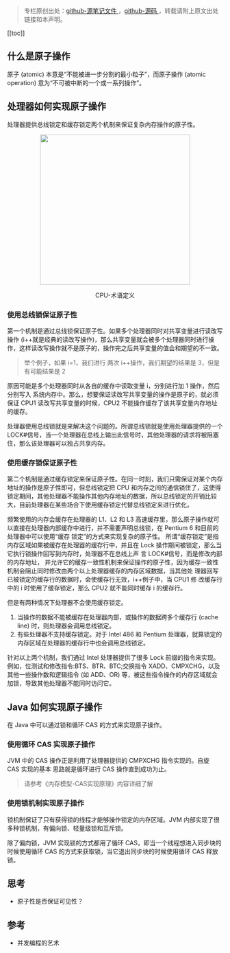 > 专栏原创出处：[github-源笔记文件 ](https://github.com/GourdErwa/review-notes/tree/master/language/java-concurrency) ，[github-源码 ](https://github.com/GourdErwa/java-advanced/tree/master/java-concurrency)，转载请附上原文出处链接和本声明。

[[toc]] 
## 什么是原子操作
原子 (atomic) 本意是“不能被进一步分割的最小粒子”，而原子操作 (atomic operation) 意为“不可被中断的一个或一系列操作”。

## 处理器如何实现原子操作
处理器提供总线锁定和缓存锁定两个机制来保证复杂内存操作的原子性。    
<div align="center">
    <img src="https://blog-review-notes.oss-cn-beijing.aliyuncs.com/language/java-concurrency/_images/CPU-术语定义.png" height="350px">
    <p>CPU-术语定义</p>
</div>

### 使用总线锁保证原子性
第一个机制是通过总线锁保证原子性。如果多个处理器同时对共享变量进行读改写操作 (i++就是经典的读改写操作)，那么共享变量就会被多个处理器同时进行操作，这样读改写操作就不是原子的，操作完之后共享变量的值会和期望的不一致。

> 举个例子，如果 i=1，我们进行 两次 i++操作，我们期望的结果是 3，但是有可能结果是 2

原因可能是多个处理器同时从各自的缓存中读取变量 i，分别进行加 1 操作，然后分别写入 系统内存中。那么，想要保证读改写共享变量的操作是原子的，就必须保证 CPU1 读改写共享变量的时候，CPU2 不能操作缓存了该共享变量内存地址的缓存。


处理器使用总线锁就是来解决这个问题的。所谓总线锁就是使用处理器提供的一个 LOCK#信号，当一个处理器在总线上输出此信号时，其他处理器的请求将被阻塞住，那么该处理器可以独占共享内存。
### 使用缓存锁保证原子性
第二个机制是通过缓存锁定来保证原子性。在同一时刻，我们只需保证对某个内存地址的操作是原子性即可，但总线锁定把 CPU 和内存之间的通信锁住了，这使得锁定期间，其他处理器不能操作其他内存地址的数据，所以总线锁定的开销比较大，目前处理器在某些场合下使用缓存锁定代替总线锁定来进行优化。

频繁使用的内存会缓存在处理器的 L1、L2 和 L3 高速缓存里，那么原子操作就可以直接在处理器内部缓存中进行，并不需要声明总线锁，在 Pentium 6 和目前的处理器中可以使用“缓存 锁定”的方式来实现复杂的原子性。
所谓“缓存锁定”是指内存区域如果被缓存在处理器的缓存行中，并且在 Lock 操作期间被锁定，那么当它执行锁操作回写到内存时，处理器不在总线上声 言 LOCK#信号，而是修改内部的内存地址，
并允许它的缓存一致性机制来保证操作的原子性，因为缓存一致性机制会阻止同时修改由两个以上处理器缓存的内存区域数据，当其他处 理器回写已被锁定的缓存行的数据时，会使缓存行无效，i++例子中，当 CPU1 修 改缓存行中的 i 时使用了缓存锁定，那么 CPU2 就不能同时缓存 i 的缓存行。

但是有两种情况下处理器不会使用缓存锁定。 
1. 当操作的数据不能被缓存在处理器内部，或操作的数据跨多个缓存行 (cache line) 时，则处理器会调用总线锁定。
2. 有些处理器不支持缓存锁定。对于 Intel 486 和 Pentium 处理器，就算锁定的内存区域在处理器的缓存行中也会调用总线锁定。

针对以上两个机制，我们通过 Intel 处理器提供了很多 Lock 前缀的指令来实现。例如，位测试和修改指令:BTS、BTR、BTC;交换指令 XADD、CMPXCHG，以及其他一些操作数和逻辑指令 (如 ADD、OR) 等，被这些指令操作的内存区域就会加锁，导致其他处理器不能同时访问它。

## Java 如何实现原子操作
在 Java 中可以通过锁和循环 CAS 的方式来实现原子操作。
### 使用循环 CAS 实现原子操作
JVM 中的 CAS 操作正是利用了处理器提供的 CMPXCHG 指令实现的。自旋 CAS 实现的基本 思路就是循环进行 CAS 操作直到成功为止。
> 请参考《内存模型-CAS实现原理》内容详细了解
### 使用锁机制实现原子操作
锁机制保证了只有获得锁的线程才能够操作锁定的内存区域。JVM 内部实现了很多种锁机制，有偏向锁、轻量级锁和互斥锁。

除了偏向锁，JVM 实现锁的方式都用了循环 CAS，即当一个线程想进入同步块的时候使用循环 CAS 的方式来获取锁，当它退出同步块的时候使用循环 CAS 释放锁。

## 思考
- 原子性是否保证可见性？

## 参考
- 并发编程的艺术